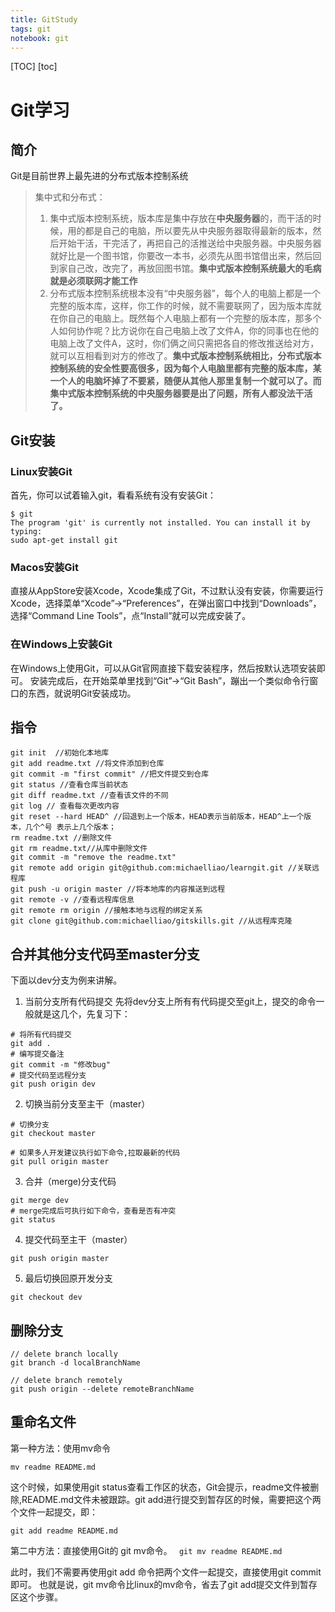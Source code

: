 ```yaml
---
title: GitStudy
tags: git
notebook: git
---
```

[TOC]
[toc]
# Git学习
## 简介
Git是目前世界上最先进的分布式版本控制系统
> 集中式和分布式：
> 1. 集中式版本控制系统，版本库是集中存放在**中央服务器**的，而干活的时候，用的都是自己的电脑，所以要先从中央服务器取得最新的版本，然后开始干活，干完活了，再把自己的活推送给中央服务器。中央服务器就好比是一个图书馆，你要改一本书，必须先从图书馆借出来，然后回到家自己改，改完了，再放回图书馆。**集中式版本控制系统最大的毛病就是必须联网才能工作**
> 2. 分布式版本控制系统根本没有“中央服务器”，每个人的电脑上都是一个完整的版本库，这样，你工作的时候，就不需要联网了，因为版本库就在你自己的电脑上。既然每个人电脑上都有一个完整的版本库，那多个人如何协作呢？比方说你在自己电脑上改了文件A，你的同事也在他的电脑上改了文件A，这时，你们俩之间只需把各自的修改推送给对方，就可以互相看到对方的修改了。**集中式版本控制系统相比，分布式版本控制系统的安全性要高很多，因为每个人电脑里都有完整的版本库，某一个人的电脑坏掉了不要紧，随便从其他人那里复制一个就可以了。而集中式版本控制系统的中央服务器要是出了问题，所有人都没法干活了。**

## Git安装
### Linux安装Git
首先，你可以试着输入git，看看系统有没有安装Git：
```
$ git
The program 'git' is currently not installed. You can install it by typing:
sudo apt-get install git
```

### Macos安装Git
直接从AppStore安装Xcode，Xcode集成了Git，不过默认没有安装，你需要运行Xcode，选择菜单“Xcode”->“Preferences”，在弹出窗口中找到“Downloads”，选择“Command Line Tools”，点“Install”就可以完成安装了。
### 在Windows上安装Git
在Windows上使用Git，可以从Git官网直接下载安装程序，然后按默认选项安装即可。
安装完成后，在开始菜单里找到“Git”->“Git Bash”，蹦出一个类似命令行窗口的东西，就说明Git安装成功。

## 指令

```
git init  //初始化本地库   
git add readme.txt //将文件添加到仓库
git commit -m "first commit" //把文件提交到仓库
git status //查看仓库当前状态
git diff readme.txt //查看该文件的不同
git log // 查看每次更改内容
git reset --hard HEAD^ //回退到上一个版本，HEAD表示当前版本，HEAD^上一个版本，几个^号 表示上几个版本；
rm readme.txt //删除文件
git rm readme.txt//从库中删除文件
git commit -m "remove the readme.txt"
git remote add origin git@github.com:michaelliao/learngit.git //关联远程库
git push -u origin master //将本地库的内容推送到远程
git remote -v //查看远程库信息
git remote rm origin //接触本地与远程的绑定关系
git clone git@github.com:michaelliao/gitskills.git //从远程库克隆
```
## 合并其他分支代码至master分支
下面以dev分支为例来讲解。
1. 当前分支所有代码提交
先将dev分支上所有有代码提交至git上，提交的命令一般就是这几个，先复习下：
```
# 将所有代码提交
git add .
# 编写提交备注
git commit -m "修改bug"
# 提交代码至远程分支
git push origin dev
```
2. 切换当前分支至主干（master）
```
# 切换分支
git checkout master 

# 如果多人开发建议执行如下命令,拉取最新的代码
git pull origin master
```
3. 合并（merge)分支代码
```
git merge dev
# merge完成后可执行如下命令，查看是否有冲突
git status
```
4. 提交代码至主干（master）
```
git push origin master
```
5. 最后切换回原开发分支

```
git checkout dev
```

## 删除分支
```
// delete branch locally
git branch -d localBranchName

// delete branch remotely
git push origin --delete remoteBranchName
```

## 重命名文件

第一种方法：使用mv命令

``mv readme README.md``

这个时候，如果使用git status查看工作区的状态，Git会提示，readme文件被删除,README.md文件未被跟踪。git add进行提交到暂存区的时候，需要把这个两个文件一起提交，即：

``git add readme README.md``

第二中方法：直接使用Git的 git mv命令。
``
git mv readme README.md``

此时，我们不需要再使用git add 命令把两个文件一起提交，直接使用git commit即可。
也就是说，git mv命令比linux的mv命令，省去了git add提交文件到暂存区这个步骤。